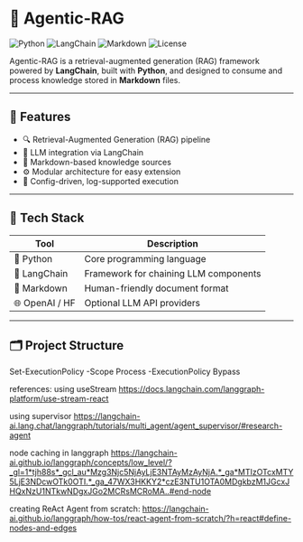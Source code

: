 # 🤖 Agentic-RAG

![Python](https://img.shields.io/badge/Python-3.10%2B-blue?logo=python&logoColor=white)
![LangChain](https://img.shields.io/badge/LangChain-Framework-purple?logo=langchain)
![Markdown](https://img.shields.io/badge/Markdown-Content-lightgrey?logo=markdown)
![License](https://img.shields.io/badge/License-MIT-green.svg)

Agentic-RAG is a retrieval-augmented generation (RAG) framework powered by **LangChain**, built with **Python**, and designed to consume and process knowledge stored in **Markdown** files.

---

## 🚀 Features

- 🔍 Retrieval-Augmented Generation (RAG) pipeline
- 🧠 LLM integration via LangChain
- 📝 Markdown-based knowledge sources
- ⚙️ Modular architecture for easy extension
- 🔧 Config-driven, log-supported execution

---

## 🧰 Tech Stack

| Tool        | Description                             |
|-------------|-----------------------------------------|
| 🐍 Python   | Core programming language               |
| 🧩 LangChain | Framework for chaining LLM components   |
| 📄 Markdown | Human-friendly document format          |
| 🌐 OpenAI / HF | Optional LLM API providers            |

---

## 🗂️ Project Structure
 Set-ExecutionPolicy -Scope Process -ExecutionPolicy Bypass


 

references:
using useStream
https://docs.langchain.com/langgraph-platform/use-stream-react

using supervisor
https://langchain-ai.lang.chat/langgraph/tutorials/multi_agent/agent_supervisor/#research-agent

node caching in langgraph
https://langchain-ai.github.io/langgraph/concepts/low_level/?_gl=1*tjh88s*_gcl_au*Mzg3Njc5NjAyLjE3NTAyMzAyNjA.*_ga*MTIzOTcxMTY5LjE3NDcwOTk0OTI.*_ga_47WX3HKKY2*czE3NTU1OTA0MDgkbzM1JGcxJHQxNzU1NTkwNDgxJGo2MCRsMCRoMA..#end-node


creating ReAct Agent from scratch:
https://langchain-ai.github.io/langgraph/how-tos/react-agent-from-scratch/?h=react#define-nodes-and-edges